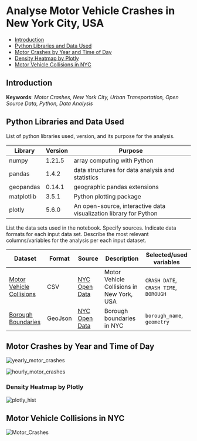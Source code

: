 # Analyse Motor Vehicle Crashes in New York City, USA

- [Introduction](#Introduction)
- [Python Libraries and Data Used](#Python-Libraries-and-Data-Used)
- [Motor Crashes by Year and Time of Day](#Motor-Crashes-by-Year-and-Time-of-Day)
- [Density Heatmap by Plotly](#Density-Heatmap-by-Plotly)
- [Motor Vehicle Collisions in NYC](#Motor-Vehicle-Collisions-in-NYC)

## Introduction

**Keywords**: *Motor Crashes, New York City, Urban Transportation, Open Source Data, Python, Data Analysis*

## Python Libraries and Data Used

List of python libraries used, version, and its purpose for the analysis.

| Library    |     Version | Purpose  |
|------------|-------------|----------|
| numpy      |     1.21.5  | array computing with Python|
| pandas     |     1.4.2   | data structures for data analysis and statistics|
| geopandas  |    0.14.1   | geographic pandas extensions|
|matplotlib| 3.5.1| Python plotting package|
|plotly| 5.6.0 |An open-source, interactive data visualization library for Python|

List the data sets used in the notebook. Specify sources. Indicate data formats for each input data set. Describe the most relevant columns/variables for the analysis per each input dataset.

| Dataset  |  Format | Source  | Description | Selected/used variables |
|-----------|---------|---------|-------------|------------------------ |
| [Motor Vehicle Collisions](https://data.cityofnewyork.us/browse?q=motor+vehicle) | CSV | [NYC Open Data](https://opendata.cityofnewyork.us/) | Motor Vehicle Collisions in New York, USA | `CRASH DATE`, `CRASH TIME`, `BOROUGH`|
| [Borough Boundaries](https://data.cityofnewyork.us/City-Government/Borough-Boundaries/tqmj-j8zm) | GeoJson | [NYC Open Data](https://opendata.cityofnewyork.us/) | Borough boundaries in NYC | `borough_name`, `geometry` |

## Motor Crashes by Year and Time of Day

![yearly_motor_crashes](https://github.com/safakcoze/motor_crashes_nyc/assets/139701981/314dc6cb-5516-4b30-8ff7-424f3feabf7b)

![hourly_motor_crashes](https://github.com/safakcoze/motor_crashes_nyc/assets/139701981/623bd5ef-a13d-4593-9fcd-c2c30df42fdf)

### Density Heatmap by Plotly

![plotly_hist](https://github.com/safakcoze/motor_crashes_nyc/assets/139701981/d19e9d5d-17df-483e-bd38-2c0a299c911a)

## Motor Vehicle Collisions in NYC

![Motor_Crashes](https://github.com/safakcoze/motor_crashes_nyc/assets/139701981/5bc94909-ccbe-418c-a6d4-b808f04c0a3d)
